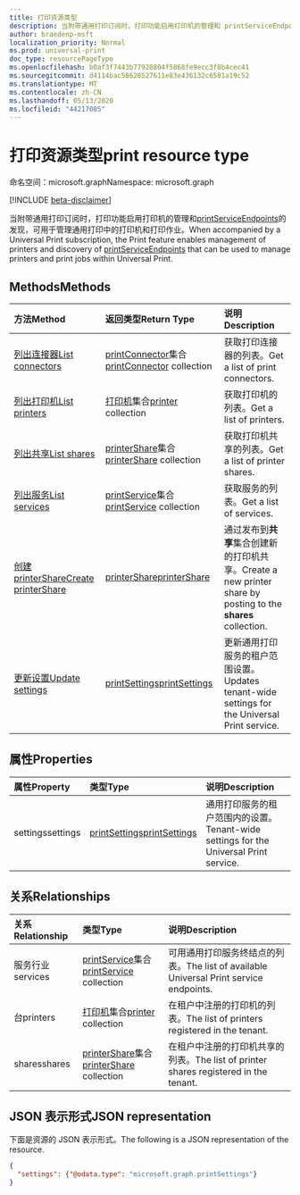 ```yaml
---
title: 打印资源类型
description: 当附带通用打印订阅时，打印功能启用打印机的管理和 printServiceEndpoints 的发现，可用于管理通用打印中的打印机和打印作业。
author: braedenp-msft
localization_priority: Normal
ms.prod: universal-print
doc_type: resourcePageType
ms.openlocfilehash: b0af3f7443b77920804f5868fe9ecc3f8b4cec41
ms.sourcegitcommit: d4114bac58628527611e83e436132c6581a19c52
ms.translationtype: MT
ms.contentlocale: zh-CN
ms.lasthandoff: 05/13/2020
ms.locfileid: "44217085"
---
```

# <a name="print-resource-type"></a><span data-ttu-id="ac77a-103">打印资源类型</span><span class="sxs-lookup"><span data-stu-id="ac77a-103">print resource type</span></span>

<span data-ttu-id="ac77a-104">命名空间：microsoft.graph</span><span class="sxs-lookup"><span data-stu-id="ac77a-104">Namespace: microsoft.graph</span></span>

[!INCLUDE [beta-disclaimer](../../includes/beta-disclaimer.md)]

<span data-ttu-id="ac77a-105">当附带通用打印订阅时，打印功能启用打印机的管理和[printServiceEndpoints](printserviceendpoint.md)的发现，可用于管理通用打印中的打印机和打印作业。</span><span class="sxs-lookup"><span data-stu-id="ac77a-105">When accompanied by a Universal Print subscription, the Print feature enables management of printers and discovery of [printServiceEndpoints](printserviceendpoint.md) that can be used to manage printers and print jobs within Universal Print.</span></span>

## <a name="methods"></a><span data-ttu-id="ac77a-106">Methods</span><span class="sxs-lookup"><span data-stu-id="ac77a-106">Methods</span></span>
| <span data-ttu-id="ac77a-107">方法</span><span class="sxs-lookup"><span data-stu-id="ac77a-107">Method</span></span>       | <span data-ttu-id="ac77a-108">返回类型</span><span class="sxs-lookup"><span data-stu-id="ac77a-108">Return Type</span></span> | <span data-ttu-id="ac77a-109">说明</span><span class="sxs-lookup"><span data-stu-id="ac77a-109">Description</span></span> |
|:-------------|:------------|:------------|
| [<span data-ttu-id="ac77a-110">列出连接器</span><span class="sxs-lookup"><span data-stu-id="ac77a-110">List connectors</span></span>](../api/print-list-connectors.md) | <span data-ttu-id="ac77a-111">[printConnector](printconnector.md)集合</span><span class="sxs-lookup"><span data-stu-id="ac77a-111">[printConnector](printconnector.md) collection</span></span> | <span data-ttu-id="ac77a-112">获取打印连接器的列表。</span><span class="sxs-lookup"><span data-stu-id="ac77a-112">Get a list of print connectors.</span></span> |
| [<span data-ttu-id="ac77a-113">列出打印机</span><span class="sxs-lookup"><span data-stu-id="ac77a-113">List printers</span></span>](../api/print-list-printers.md) | <span data-ttu-id="ac77a-114">[打印机](printer.md)集合</span><span class="sxs-lookup"><span data-stu-id="ac77a-114">[printer](printer.md) collection</span></span> | <span data-ttu-id="ac77a-115">获取打印机的列表。</span><span class="sxs-lookup"><span data-stu-id="ac77a-115">Get a list of printers.</span></span> |
| [<span data-ttu-id="ac77a-116">列出共享</span><span class="sxs-lookup"><span data-stu-id="ac77a-116">List shares</span></span>](../api/print-list-shares.md) | <span data-ttu-id="ac77a-117">[printerShare](printershare.md)集合</span><span class="sxs-lookup"><span data-stu-id="ac77a-117">[printerShare](printershare.md) collection</span></span> | <span data-ttu-id="ac77a-118">获取打印机共享的列表。</span><span class="sxs-lookup"><span data-stu-id="ac77a-118">Get a list of printer shares.</span></span> |
| [<span data-ttu-id="ac77a-119">列出服务</span><span class="sxs-lookup"><span data-stu-id="ac77a-119">List services</span></span>](../api/print-list-services.md) | <span data-ttu-id="ac77a-120">[printService](printservice.md)集合</span><span class="sxs-lookup"><span data-stu-id="ac77a-120">[printService](printservice.md) collection</span></span> | <span data-ttu-id="ac77a-121">获取服务的列表。</span><span class="sxs-lookup"><span data-stu-id="ac77a-121">Get a list of services.</span></span> |
| [<span data-ttu-id="ac77a-122">创建 printerShare</span><span class="sxs-lookup"><span data-stu-id="ac77a-122">Create printerShare</span></span>](../api/print-post-shares.md) | [<span data-ttu-id="ac77a-123">printerShare</span><span class="sxs-lookup"><span data-stu-id="ac77a-123">printerShare</span></span>](printershare.md) | <span data-ttu-id="ac77a-124">通过发布到**共享**集合创建新的打印机共享。</span><span class="sxs-lookup"><span data-stu-id="ac77a-124">Create a new printer share by posting to the **shares** collection.</span></span> |
| [<span data-ttu-id="ac77a-125">更新设置</span><span class="sxs-lookup"><span data-stu-id="ac77a-125">Update settings</span></span>](../api/print-update-settings.md) |  [<span data-ttu-id="ac77a-126">printSettings</span><span class="sxs-lookup"><span data-stu-id="ac77a-126">printSettings</span></span>](printsettings.md) | <span data-ttu-id="ac77a-127">更新通用打印服务的租户范围设置。</span><span class="sxs-lookup"><span data-stu-id="ac77a-127">Updates tenant-wide settings for the Universal Print service.</span></span> |

## <a name="properties"></a><span data-ttu-id="ac77a-128">属性</span><span class="sxs-lookup"><span data-stu-id="ac77a-128">Properties</span></span>
| <span data-ttu-id="ac77a-129">属性</span><span class="sxs-lookup"><span data-stu-id="ac77a-129">Property</span></span>     | <span data-ttu-id="ac77a-130">类型</span><span class="sxs-lookup"><span data-stu-id="ac77a-130">Type</span></span>        | <span data-ttu-id="ac77a-131">说明</span><span class="sxs-lookup"><span data-stu-id="ac77a-131">Description</span></span> |
|:-------------|:------------|:------------|
|<span data-ttu-id="ac77a-132">settings</span><span class="sxs-lookup"><span data-stu-id="ac77a-132">settings</span></span>|[<span data-ttu-id="ac77a-133">printSettings</span><span class="sxs-lookup"><span data-stu-id="ac77a-133">printSettings</span></span>](printsettings.md)|<span data-ttu-id="ac77a-134">通用打印服务的租户范围内的设置。</span><span class="sxs-lookup"><span data-stu-id="ac77a-134">Tenant-wide settings for the Universal Print service.</span></span>|

## <a name="relationships"></a><span data-ttu-id="ac77a-135">关系</span><span class="sxs-lookup"><span data-stu-id="ac77a-135">Relationships</span></span>
| <span data-ttu-id="ac77a-136">关系</span><span class="sxs-lookup"><span data-stu-id="ac77a-136">Relationship</span></span> | <span data-ttu-id="ac77a-137">类型</span><span class="sxs-lookup"><span data-stu-id="ac77a-137">Type</span></span>        | <span data-ttu-id="ac77a-138">说明</span><span class="sxs-lookup"><span data-stu-id="ac77a-138">Description</span></span> |
|:-------------|:------------|:------------|
|<span data-ttu-id="ac77a-139">服务行业</span><span class="sxs-lookup"><span data-stu-id="ac77a-139">services</span></span>|<span data-ttu-id="ac77a-140">[printService](printservice.md)集合</span><span class="sxs-lookup"><span data-stu-id="ac77a-140">[printService](printservice.md) collection</span></span>|<span data-ttu-id="ac77a-141">可用通用打印服务终结点的列表。</span><span class="sxs-lookup"><span data-stu-id="ac77a-141">The list of available Universal Print service endpoints.</span></span>|
|<span data-ttu-id="ac77a-142">台</span><span class="sxs-lookup"><span data-stu-id="ac77a-142">printers</span></span>|<span data-ttu-id="ac77a-143">[打印机](printer.md)集合</span><span class="sxs-lookup"><span data-stu-id="ac77a-143">[printer](printer.md) collection</span></span>|<span data-ttu-id="ac77a-144">在租户中注册的打印机的列表。</span><span class="sxs-lookup"><span data-stu-id="ac77a-144">The list of printers registered in the tenant.</span></span>|
|<span data-ttu-id="ac77a-145">shares</span><span class="sxs-lookup"><span data-stu-id="ac77a-145">shares</span></span>|<span data-ttu-id="ac77a-146">[printerShare](printershare.md)集合</span><span class="sxs-lookup"><span data-stu-id="ac77a-146">[printerShare](printershare.md) collection</span></span>|<span data-ttu-id="ac77a-147">在租户中注册的打印机共享的列表。</span><span class="sxs-lookup"><span data-stu-id="ac77a-147">The list of printer shares registered in the tenant.</span></span>|

## <a name="json-representation"></a><span data-ttu-id="ac77a-148">JSON 表示形式</span><span class="sxs-lookup"><span data-stu-id="ac77a-148">JSON representation</span></span>

<span data-ttu-id="ac77a-149">下面是资源的 JSON 表示形式。</span><span class="sxs-lookup"><span data-stu-id="ac77a-149">The following is a JSON representation of the resource.</span></span>

<!-- {
  "blockType": "resource",
  "optionalProperties": [

  ],
  "@odata.type": "microsoft.graph.print",
  "keyProperty": "settings"
}-->

```json
{
  "settings": {"@odata.type": "microsoft.graph.printSettings"}
}
```

<!-- uuid: 8fcb5dbc-d5aa-4681-8e31-b001d5168d79
2015-10-25 14:57:30 UTC -->
<!-- {
  "type": "#page.annotation",
  "description": "print resource",
  "keywords": "",
  "section": "documentation",
  "tocPath": "",
  "suppressions": [ 
    "Error: Resource print has documented navigation properties, but we thought it was a complex type!",
    "Resource print has documented navigation properties, but we thought it was a complex type!"
}-->
